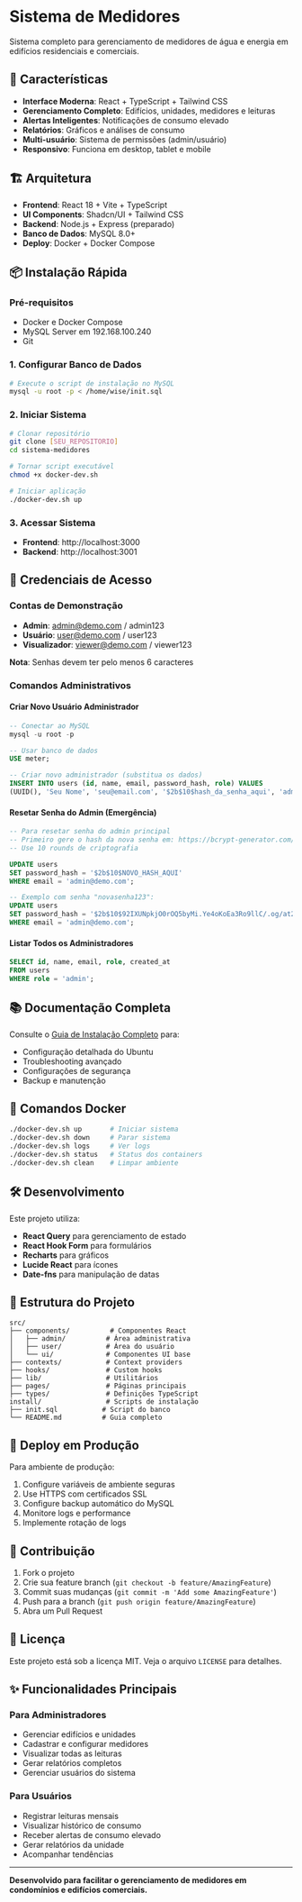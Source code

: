 
# Sistema de Medidores

Sistema completo para gerenciamento de medidores de água e energia em edifícios residenciais e comerciais.

## 🚀 Características

- **Interface Moderna**: React + TypeScript + Tailwind CSS
- **Gerenciamento Completo**: Edifícios, unidades, medidores e leituras
- **Alertas Inteligentes**: Notificações de consumo elevado
- **Relatórios**: Gráficos e análises de consumo
- **Multi-usuário**: Sistema de permissões (admin/usuário)
- **Responsivo**: Funciona em desktop, tablet e mobile

## 🏗️ Arquitetura

- **Frontend**: React 18 + Vite + TypeScript
- **UI Components**: Shadcn/UI + Tailwind CSS
- **Backend**: Node.js + Express (preparado)
- **Banco de Dados**: MySQL 8.0+
- **Deploy**: Docker + Docker Compose

## 📦 Instalação Rápida

### Pré-requisitos
- Docker e Docker Compose
- MySQL Server em 192.168.100.240
- Git

### 1. Configurar Banco de Dados
```bash
# Execute o script de instalação no MySQL
mysql -u root -p < /home/wise/init.sql
```

### 2. Iniciar Sistema
```bash
# Clonar repositório
git clone [SEU_REPOSITORIO]
cd sistema-medidores

# Tornar script executável
chmod +x docker-dev.sh

# Iniciar aplicação
./docker-dev.sh up
```

### 3. Acessar Sistema
- **Frontend**: http://localhost:3000
- **Backend**: http://localhost:3001

## 🔐 Credenciais de Acesso

### Contas de Demonstração
- **Admin**: admin@demo.com / admin123
- **Usuário**: user@demo.com / user123  
- **Visualizador**: viewer@demo.com / viewer123

**Nota**: Senhas devem ter pelo menos 6 caracteres

### Comandos Administrativos

#### Criar Novo Usuário Administrador
```sql
-- Conectar ao MySQL
mysql -u root -p

-- Usar banco de dados
USE meter;

-- Criar novo administrador (substitua os dados)
INSERT INTO users (id, name, email, password_hash, role) VALUES 
(UUID(), 'Seu Nome', 'seu@email.com', '$2b$10$hash_da_senha_aqui', 'admin');
```

#### Resetar Senha do Admin (Emergência)
```sql
-- Para resetar senha do admin principal
-- Primeiro gere o hash da nova senha em: https://bcrypt-generator.com/
-- Use 10 rounds de criptografia

UPDATE users 
SET password_hash = '$2b$10$NOVO_HASH_AQUI' 
WHERE email = 'admin@demo.com';

-- Exemplo com senha "novasenha123":
UPDATE users 
SET password_hash = '$2b$10$92IXUNpkjO0rOQ5byMi.Ye4oKoEa3Ro9llC/.og/at2.uheWG/igi' 
WHERE email = 'admin@demo.com';
```

#### Listar Todos os Administradores
```sql
SELECT id, name, email, role, created_at 
FROM users 
WHERE role = 'admin';
```

## 📚 Documentação Completa

Consulte o [Guia de Instalação Completo](install/README.md) para:
- Configuração detalhada do Ubuntu
- Troubleshooting avançado
- Configurações de segurança
- Backup e manutenção

## 🐳 Comandos Docker

```bash
./docker-dev.sh up       # Iniciar sistema
./docker-dev.sh down     # Parar sistema
./docker-dev.sh logs     # Ver logs
./docker-dev.sh status   # Status dos containers
./docker-dev.sh clean    # Limpar ambiente
```

## 🛠️ Desenvolvimento

Este projeto utiliza:
- **React Query** para gerenciamento de estado
- **React Hook Form** para formulários
- **Recharts** para gráficos
- **Lucide React** para ícones
- **Date-fns** para manipulação de datas

## 📁 Estrutura do Projeto

```
src/
├── components/          # Componentes React
│   ├── admin/          # Área administrativa
│   ├── user/           # Área do usuário
│   └── ui/             # Componentes UI base
├── contexts/           # Context providers
├── hooks/              # Custom hooks
├── lib/                # Utilitários
├── pages/              # Páginas principais
├── types/              # Definições TypeScript
install/                # Scripts de instalação
├── init.sql           # Script do banco
└── README.md          # Guia completo
```

## 🔄 Deploy em Produção

Para ambiente de produção:

1. Configure variáveis de ambiente seguras
2. Use HTTPS com certificados SSL
3. Configure backup automático do MySQL
4. Monitore logs e performance
5. Implemente rotação de logs

## 🤝 Contribuição

1. Fork o projeto
2. Crie sua feature branch (`git checkout -b feature/AmazingFeature`)
3. Commit suas mudanças (`git commit -m 'Add some AmazingFeature'`)
4. Push para a branch (`git push origin feature/AmazingFeature`)
5. Abra um Pull Request

## 📄 Licença

Este projeto está sob a licença MIT. Veja o arquivo `LICENSE` para detalhes.

## ✨ Funcionalidades Principais

### Para Administradores
- Gerenciar edifícios e unidades
- Cadastrar e configurar medidores
- Visualizar todas as leituras
- Gerar relatórios completos
- Gerenciar usuários do sistema

### Para Usuários
- Registrar leituras mensais
- Visualizar histórico de consumo
- Receber alertas de consumo elevado
- Gerar relatórios da unidade
- Acompanhar tendências

---

**Desenvolvido para facilitar o gerenciamento de medidores em condomínios e edifícios comerciais.**
